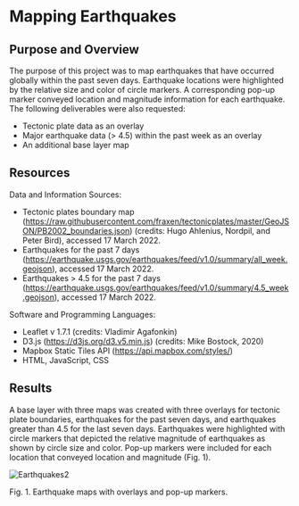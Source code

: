 # Mapping Earthquakes
## Purpose and Overview
The purpose of this project was to map earthquakes that have occurred globally within the past seven days.  Earthquake locations were highlighted by the relative size and color of circle markers. A corresponding pop-up marker conveyed location and magnitude information for each earthquake. The following deliverables were also requested:
 - Tectonic plate data as an overlay
 - Major earthquake data (> 4.5) within the past week as an overlay
 - An additional base layer map


## Resources
Data and Information Sources: 
 - Tectonic plates boundary map (https://raw.githubusercontent.com/fraxen/tectonicplates/master/GeoJSON/PB2002_boundaries.json) (credits: Hugo Ahlenius, Nordpil, and Peter Bird), accessed 17 March 2022.
 - Earthquakes for the past 7 days (https://earthquake.usgs.gov/earthquakes/feed/v1.0/summary/all_week.geojson), accessed 17 March 2022.
 - Earthquakes > 4.5 for the past 7 days (https://earthquake.usgs.gov/earthquakes/feed/v1.0/summary/4.5_week.geojson), accessed 17 March 2022.

Software and Programming Languages:
 - Leaflet v 1.7.1 (credits: Vladimir Agafonkin)
 - D3.js (https://d3js.org/d3.v5.min.js) (credits: Mike Bostock, 2020)
 - Mapbox Static Tiles API (https://api.mapbox.com/styles/)
 - HTML, JavaScript, CSS


## Results
A base layer with three maps was created with three overlays for tectonic plate boundaries, earthquakes for the past seven days, and earthquakes greater than 4.5 for the last seven days.  Earthquakes were highlighted with circle markers that depicted the relative magnitude of earthquakes as shown by circle size and color.  Pop-up markers were included for each location that conveyed location and magnitude (Fig. 1).

![Earthquakes2](https://user-images.githubusercontent.com/95387273/166481807-636bc598-4875-4820-b3eb-1ed5f653e101.png)

Fig. 1.  Earthquake maps with overlays and pop-up markers.
